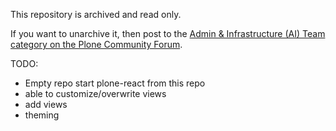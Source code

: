This repository is archived and read only.

If you want to unarchive it, then post to the [Admin & Infrastructure (AI) Team category on the Plone Community Forum](https://community.plone.org/c/aiteam/55).

TODO:

* Empty repo start plone-react from this repo
* able to customize/overwrite views
* add views
* theming

